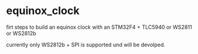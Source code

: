 equinox_clock
=============

firt steps to build an equinox clock with an STM32F4 + TLC5940 or WS2811 or WS2812b

currently only WS2812b + SPI is supported und will be devolped.
